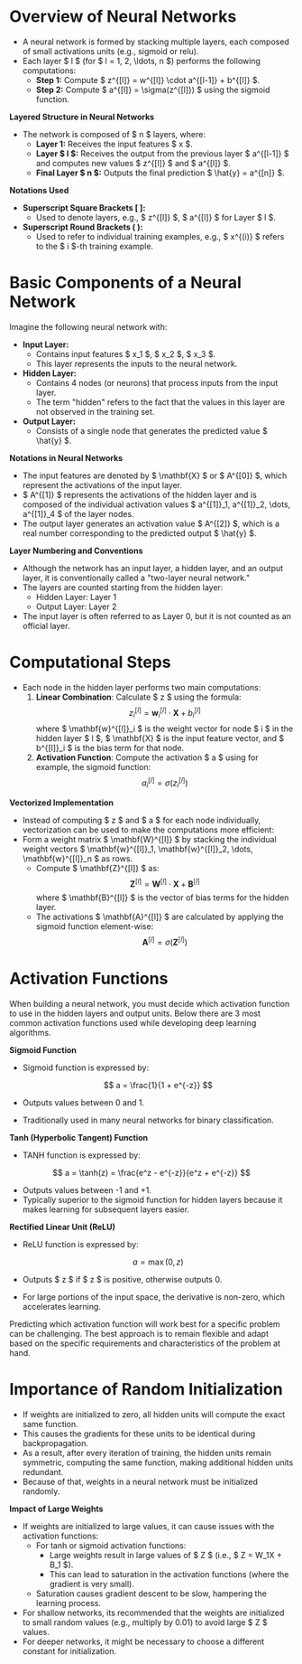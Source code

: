 # Overview of Neural Networks

 - A neural network is formed by stacking multiple layers, each composed of small activations units (e.g., sigmoid or relu).
 - Each layer $ l $ (for $ l = 1, 2, \ldots, n $) performs the following computations:
    - **Step 1:** Compute $ z^{[l]} = w^{[l]} \cdot a^{[l-1]} + b^{[l]} $.
    - **Step 2:** Compute $ a^{[l]} = \sigma(z^{[l]}) $ using the sigmoid function.

**Layered Structure in Neural Networks**
 
 - The network is composed of $ n $ layers, where:
    - **Layer 1:** Receives the input features $ x $.
    - **Layer $ l $:** Receives the output from the previous layer $ a^{[l-1]} $ and computes new values $ z^{[l]} $ and $ a^{[l]} $.
    - **Final Layer $ n $:** Outputs the final prediction $ \hat{y} = a^{[n]} $.

**Notations Used**

 - **Superscript Square Brackets [ ]:**
    - Used to denote layers, e.g., $ z^{[l]} $, $ a^{[l]} $ for Layer $ l $.
 - **Superscript Round Brackets ( ):**
    - Used to refer to individual training examples, e.g., $ x^{(i)} $ refers to the $ i $-th training example.

# Basic Components of a Neural Network

Imagine the following neural network with:
 - **Input Layer:**
    - Contains input features $ x_1 $, $ x_2 $, $ x_3 $.
    - This layer represents the inputs to the neural network.
 - **Hidden Layer:**
    - Contains 4 nodes (or neurons) that process inputs from the input layer.
    - The term "hidden" refers to the fact that the values in this layer are not observed in the training set.
 - **Output Layer:**
    - Consists of a single node that generates the predicted value $ \hat{y} $.

**Notations in Neural Networks**

 - The input features are denoted by $ \mathbf{X} $ or $ A^{[0]} $, which represent the activations of the input layer.
 - $ A^{[1]} $ represents the activations of the hidden layer and is composed of the individual activation values $ a^{[1]}_1, a^{[1]}_2, \dots, a^{[1]}_4 $ of the layer nodes.
 - The output layer generates an activation value $ A^{[2]} $, which is a real number corresponding to the predicted output $ \hat{y} $.

**Layer Numbering and Conventions**

 - Although the network has an input layer, a hidden layer, and an output layer, it is conventionally called a "two-layer neural network."
 - The layers are counted starting from the hidden layer:
    - Hidden Layer: Layer 1
    - Output Layer: Layer 2
 - The input layer is often referred to as Layer 0, but it is not counted as an official layer.

# Computational Steps

 - Each node in the hidden layer performs two main computations:
    1. **Linear Combination**: Calculate $ z $ using the formula:
       $$  z^{[l]}_i = \mathbf{w}^{[l]}_i \cdot \mathbf{X} + b^{[l]}_i $$
       where $ \mathbf{w}^{[l]}_i $ is the weight vector for node $ i $ in the hidden layer $ l $, $ \mathbf{X} $ is the input feature vector, and $ b^{[l]}_i $ is the bias term for that node.
    2. **Activation Function**: Compute the activation $ a $ using for example, the sigmoid function:
       $$  a^{[l]}_i = \sigma(z^{[l]}_i) $$

**Vectorized Implementation**

 - Instead of computing $ z $ and $ a $ for each node individually, vectorization can be used to make the computations more efficient:
 - Form a weight matrix $ \mathbf{W}^{[l]} $ by stacking the individual weight vectors $ \mathbf{w}^{[l]}_1, \mathbf{w}^{[l]}_2, \dots, \mathbf{w}^{[l]}_n $ as rows.
    - Compute $ \mathbf{Z}^{[l]} $ as:
      $$ \mathbf{Z}^{[l]} = \mathbf{W}^{[l]} \cdot \mathbf{X} + \mathbf{B}^{[l]} $$
      where $ \mathbf{B}^{[l]} $ is the vector of bias terms for the hidden layer.
    - The activations $ \mathbf{A}^{[l]} $ are calculated by applying the sigmoid function element-wise:
      $$ \mathbf{A}^{[l]} = \sigma(\mathbf{Z}^{[l]}) $$

# Activation Functions

When building a neural network, you must decide which activation function to use in the hidden layers and output units. Below there are 3 most common activation functions used while developing deep learning algorithms.

**Sigmoid Function**
  
 - Sigmoid function is expressed by:
   
   $$ a = \frac{1}{1 + e^{-z}} $$
 
 - Outputs values between 0 and 1.
 - Traditionally used in many neural networks for binary classification.

**Tanh (Hyperbolic Tangent) Function**

  - TANH function  is expressed by:
  
   $$ a = \tanh(z) = \frac{e^z - e^{-z}}{e^z + e^{-z}} $$
  
  - Outputs values between -1 and +1.
  - Typically superior to the sigmoid function for hidden layers because it makes learning for subsequent layers easier.

**Rectified Linear Unit (ReLU)**

 - ReLU function is expressed by:
  
   $$ a = \max(0, z) $$
  
 - Outputs $ z $ if $ z $ is positive, otherwise outputs 0.
 - For large portions of the input space, the derivative is non-zero, which accelerates learning.

Predicting which activation function will work best for a specific problem can be challenging. The best approach is to remain flexible and adapt based on the specific requirements and characteristics of the problem at hand.

# Importance of Random Initialization

 - If weights are initialized to zero, all hidden units will compute the exact same function.
 - This causes the gradients for these units to be identical during backpropagation.
 - As a result, after every iteration of training, the hidden units remain symmetric, computing the same function, making additional hidden units redundant.
 - Because of that, weights in a neural network must be initialized randomly.

**Impact of Large Weights**

 - If weights are initialized to large values, it can cause issues with the activation functions:
   - For tanh or sigmoid activation functions:
      - Large weights result in large values of $ Z $ (i.e., $ Z = W_1X + B_1 $).
      - This can lead to saturation in the activation functions (where the gradient is very small).
    - Saturation causes gradient descent to be slow, hampering the learning process.
 - For shallow networks, its recommended that the weights are initialized to small random values (e.g., multiply by 0.01) to avoid large $ Z $ values.
 - For deeper networks, it might be necessary to choose a different constant for initialization.